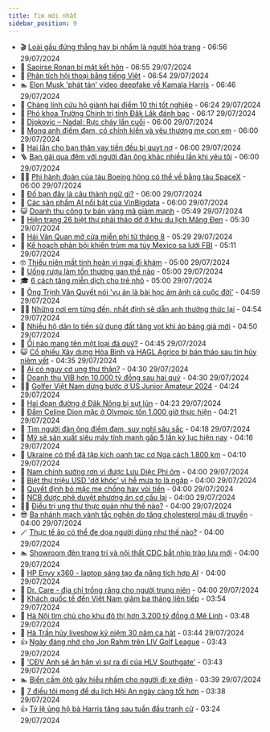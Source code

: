 ```yaml
---
title: Tim mới nhất
sidebar_position: 9
---
```


<!-- vnexpress-tin-moi-nhat:START -->
- 🎬 [Loài gấu đứng thẳng hay bị nhầm là người hóa trang](https://vnexpress.net/loai-gau-dung-thang-hay-bi-nham-la-nguoi-hoa-trang-4775031.html) - 06:56 29/07/2024
- 🐎 [Saoirse Ronan bí mật kết hôn](https://vnexpress.net/saoirse-ronan-bi-mat-ket-hon-4775101.html) - 06:55 29/07/2024
- 🦍 [Phân tích hội thoại bằng tiếng Việt](https://vnexpress.net/phan-tich-hoi-thoai-bang-tieng-viet-4775136.html) - 06:54 29/07/2024
- 🏊 [Elon Musk &#39;phát tán&#39; video deepfake về Kamala Harris](https://vnexpress.net/elon-musk-phat-tan-video-deepfake-ve-kamala-harris-4775107.html) - 06:46 29/07/2024
- 🎊 [Chàng lính cứu hộ giành hai điểm 10 thi tốt nghiệp](https://vnexpress.net/chang-linh-cuu-ho-gianh-hai-diem-10-thi-tot-nghiep-4774690.html) - 06:24 29/07/2024
- 🎃 [Phó khoa Trường Chính trị tỉnh Đăk Lăk đánh bạc](https://vnexpress.net/pho-khoa-truong-chinh-tri-tinh-dak-lak-danh-bac-4775178.html) - 06:17 29/07/2024
- 🧰 [Djokovic – Nadal: Rực cháy lần cuối](https://vnexpress.net/djokovic-nadal-ruc-chay-lan-cuoi-4775211.html) - 06:00 29/07/2024
- 🔭 [Mong anh điềm đạm, có chính kiến và yêu thương mẹ con em](https://vnexpress.net/mong-anh-diem-dam-co-chinh-kien-va-yeu-thuong-me-con-em-4775163.html) - 06:00 29/07/2024
- 🫶 [Hai lần cho bạn thân vay tiền đều bị quỵt nợ](https://vnexpress.net/hai-lan-cho-ban-than-vay-tien-deu-bi-quyt-no-4775133.html) - 06:00 29/07/2024
- 🪜 [Bạn gái qua đêm với người đàn ông khác nhiều lần khi yêu tôi](https://vnexpress.net/ban-gai-qua-dem-voi-nguoi-dan-ong-khac-nhieu-lan-khi-yeu-toi-4775082.html) - 06:00 29/07/2024
- 👨‍🏫 [Phi hành đoàn của tàu Boeing hỏng có thể về bằng tàu SpaceX](https://vnexpress.net/phi-hanh-doan-cua-tau-boeing-hong-co-the-ve-bang-tau-spacex-4775048.html) - 06:00 29/07/2024
- 🎊 [Đố bạn đây là câu thành ngữ gì?](https://vnexpress.net/do-ban-day-la-cau-thanh-ngu-gi-4773631.html) - 06:00 29/07/2024
- 🎊 [Các sản phẩm AI nổi bật của VinBigdata](https://vnexpress.net/cac-san-pham-ai-noi-bat-cua-vinbigdata-4775197.html) - 06:00 29/07/2024
- 😺 [Doanh thu công ty bán vàng mã giảm mạnh](https://vnexpress.net/doanh-thu-cong-ty-ban-vang-ma-giam-manh-4775152.html) - 05:49 29/07/2024
- 🐘 [Hiện trạng 26 biệt thự phải tháo dỡ ở khu du lịch Măng Đen](https://vnexpress.net/hien-trang-26-biet-thu-phai-thao-do-o-khu-du-lich-mang-den-4774654.html) - 05:30 29/07/2024
- 🌁 [Hải Vân Quan mở cửa miễn phí từ tháng 8](https://vnexpress.net/hai-van-quan-mo-cua-mien-phi-tu-thang-8-4775189.html) - 05:29 29/07/2024
- 🐲 [Kế hoạch phản bội khiến trùm ma túy Mexico sa lưới FBI](https://vnexpress.net/ke-hoach-phan-boi-khien-trum-ma-tuy-mexico-sa-luoi-fbi-4775064.html) - 05:11 29/07/2024
- 🤓 [Thiếu niên mất tinh hoàn vì ngại đi khám](https://vnexpress.net/thieu-nien-mat-tinh-hoan-vi-ngai-di-kham-4774979.html) - 05:00 29/07/2024
- 💪 [Uống rượu làm tổn thương gan thế nào](https://vnexpress.net/uong-ruou-lam-ton-thuong-gan-the-nao-4775123.html) - 05:00 29/07/2024
- 🎓 [6 cách tăng miễn dịch cho trẻ nhỏ](https://vnexpress.net/6-cach-tang-mien-dich-cho-tre-nho-4775072.html) - 05:00 29/07/2024
- 🫣 [Ông Trịnh Văn Quyết nói &#39;vụ án là bài học ám ảnh cả cuộc đời&#39;](https://vnexpress.net/ong-trinh-van-quyet-noi-vu-an-la-bai-hoc-am-anh-ca-cuoc-doi-4774995.html) - 04:59 29/07/2024
- 🧑‍💻 [Những nơi em từng đến, nhất định sẽ dẫn anh thưởng thức lại](https://vnexpress.net/nhung-noi-em-tung-den-nhat-dinh-se-dan-anh-thuong-thuc-lai-4775164.html) - 04:54 29/07/2024
- 🐲 [Nhiều hộ dân lo tiền sử dụng đất tăng vọt khi áp bảng giá mới](https://vnexpress.net/nhieu-ho-dan-lo-tien-su-dung-dat-tang-vot-khi-ap-bang-gia-moi-4775086.html) - 04:50 29/07/2024
- 🌝 [Ổi nào mang tên một loại đá quý?](https://vnexpress.net/oi-nao-mang-ten-mot-loai-da-quy-4770679.html) - 04:45 29/07/2024
- 😺 [Cổ phiếu Xây dựng Hòa Bình và HAGL Agrico bị bán tháo sau tin hủy niêm yết](https://vnexpress.net/co-phieu-xay-dung-hoa-binh-va-hagl-agrico-bi-ban-thao-sau-tin-huy-niem-yet-4775167.html) - 04:35 29/07/2024
- 🐎 [Ai có nguy cơ ung thư thận?](https://vnexpress.net/ai-co-nguy-co-ung-thu-than-4775105.html) - 04:30 29/07/2024
- 🎡 [Doanh thu VIB hơn 10.000 tỷ đồng sau hai quý](https://vnexpress.net/doanh-thu-vib-hon-10-000-ty-dong-sau-hai-quy-4774990.html) - 04:30 29/07/2024
- 👨‍🏫 [Golfer Việt Nam dừng bước ở US Junior Amateur 2024](https://vnexpress.net/golfer-viet-nam-dung-buoc-o-us-junior-amateur-2024-4775174.html) - 04:24 29/07/2024
- 🦆 [Hai đoạn đường ở Đăk Nông bị sụt lún](https://vnexpress.net/hai-doan-duong-o-dak-nong-bi-sut-lun-4775137.html) - 04:23 29/07/2024
- 🚦 [Đầm Celine Dion mặc ở Olympic tốn 1.000 giờ thực hiện](https://vnexpress.net/dam-celine-dion-mac-o-olympic-ton-1-000-gio-thuc-hien-4775153.html) - 04:21 29/07/2024
- 💫 [Tìm người đàn ông điềm đạm, suy nghĩ sâu sắc](https://vnexpress.net/tim-nguoi-dan-ong-diem-dam-suy-nghi-sau-sac-4775165.html) - 04:18 29/07/2024
- 🎉 [Mỹ sẽ sản xuất siêu máy tính mạnh gấp 5 lần kỷ lục hiện nay](https://vnexpress.net/my-se-san-xuat-sieu-may-tinh-manh-gap-5-lan-ky-luc-hien-nay-4775034.html) - 04:16 29/07/2024
- 🌋 [Ukraine có thể đã tập kích oanh tạc cơ Nga cách 1.800 km](https://vnexpress.net/ukraine-co-the-da-tap-kich-oanh-tac-co-nga-cach-1-800-km-4775092.html) - 04:10 29/07/2024
- 🤖 [Nam chính sướng rơn vì được Lưu Diệc Phi ôm](https://vnexpress.net/nam-chinh-suong-ron-vi-duoc-luu-diec-phi-om-4774406.html) - 04:00 29/07/2024
- 🦏 [Biệt thự triệu USD &#39;dở khóc&#39; vì hễ mưa to là ngập](https://vnexpress.net/biet-thu-trieu-usd-do-khoc-vi-he-mua-to-la-ngap-4775077.html) - 04:00 29/07/2024
- 🦩 [Quyết định bỏ mặc mẹ chồng hay vòi tiền](https://vnexpress.net/quyet-dinh-bo-mac-me-chong-hay-voi-tien-4775061.html) - 04:00 29/07/2024
- 👺 [NCB được phê duyệt phương án cơ cấu lại](https://vnexpress.net/ncb-duoc-phe-duyet-phuong-an-co-cau-lai-4775129.html) - 04:00 29/07/2024
- 🧑‍🏫 [Điều trị ung thư thực quản như thế nào?](https://vnexpress.net/dieu-tri-ung-thu-thuc-quan-nhu-the-nao-4775069.html) - 04:00 29/07/2024
- 😎 [Ba nhánh mạch vành tắc nghẽn do tăng cholesterol máu di truyền](https://vnexpress.net/ba-nhanh-mach-vanh-tac-nghen-do-tang-cholesterol-mau-di-truyen-4774917.html) - 04:00 29/07/2024
- 🪄 [Thực tế ảo có thể đe dọa người dùng như thế nào?](https://vnexpress.net/thuc-te-ao-co-the-de-doa-nguoi-dung-nhu-the-nao-4774915.html) - 04:00 29/07/2024
- 🏊 [Showroom đèn trang trí và nội thất CDC bắt nhịp trào lưu mới](https://vnexpress.net/showroom-den-trang-tri-va-noi-that-cdc-bat-nhip-trao-luu-moi-4774868.html) - 04:00 29/07/2024
- 💃 [HP Envy x360 - laptop sáng tạo đa năng tích hợp AI](https://vnexpress.net/hp-envy-x360-laptop-sang-tao-da-nang-tich-hop-ai-4774459.html) - 04:00 29/07/2024
- 🦆 [Dr. Care - địa chỉ trồng răng cho người trung niên](https://vnexpress.net/dr-care-dia-chi-trong-rang-cho-nguoi-trung-nien-4774199.html) - 04:00 29/07/2024
- 🎊 [Khách quốc tế đến Việt Nam giảm ba tháng liên tiếp](https://vnexpress.net/khach-quoc-te-den-viet-nam-giam-ba-thang-lien-tiep-4775074.html) - 03:54 29/07/2024
- 👺 [Hà Nội tìm chủ cho khu đô thị hơn 3.200 tỷ đồng ở Mê Linh](https://vnexpress.net/ha-noi-tim-chu-cho-khu-do-thi-hon-3-200-ty-dong-o-me-linh-4775079.html) - 03:48 29/07/2024
- 🎡 [Hà Trần hủy liveshow kỷ niệm 30 năm ca hát](https://vnexpress.net/ha-tran-huy-liveshow-ky-niem-30-nam-ca-hat-4775119.html) - 03:44 29/07/2024
- 👍 [Ngày đáng nhớ cho Jon Rahm trên LIV Golf League](https://vnexpress.net/ngay-dang-nho-cho-jon-rahm-tren-liv-golf-league-4775138.html) - 03:43 29/07/2024
- 🐎 [&#39;CĐV Anh sẽ ân hận vì sự ra đi của HLV Southgate&#39;](https://vnexpress.net/cdv-anh-se-an-han-vi-su-ra-di-cua-hlv-southgate-4775053.html) - 03:43 29/07/2024
- 🏊 [Biển cấm ôtô gây hiểu nhầm cho người đi xe điện](https://vnexpress.net/bien-cam-oto-gay-hieu-nham-cho-nguoi-di-xe-dien-4775070.html) - 03:39 29/07/2024
- 🦩 [7 điều tôi mong để du lịch Hội An ngày càng tốt hơn](https://vnexpress.net/7-dieu-toi-mong-de-du-lich-hoi-an-ngay-cang-tot-hon-4772739.html) - 03:38 29/07/2024
- 👍 [Tỷ lệ ủng hộ bà Harris tăng sau tuần đầu tranh cử](https://vnexpress.net/ty-le-ung-ho-ba-harris-tang-sau-tuan-dau-tranh-cu-4775042.html) - 03:24 29/07/2024<!-- vnexpress-tin-moi-nhat:END -->
